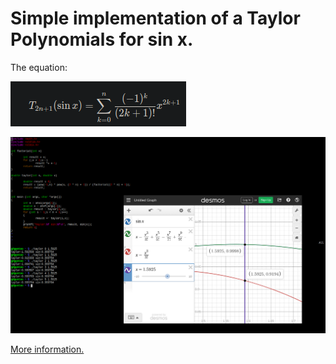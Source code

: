 # Simple implementation of a Taylor Polynomials for sin x.

The equation:

![equation](equation.png)

![program](program.png)

[More information.](https://gitlab.com/Gcorreiaq/web/-/blob/main/posts/taylor.md)

